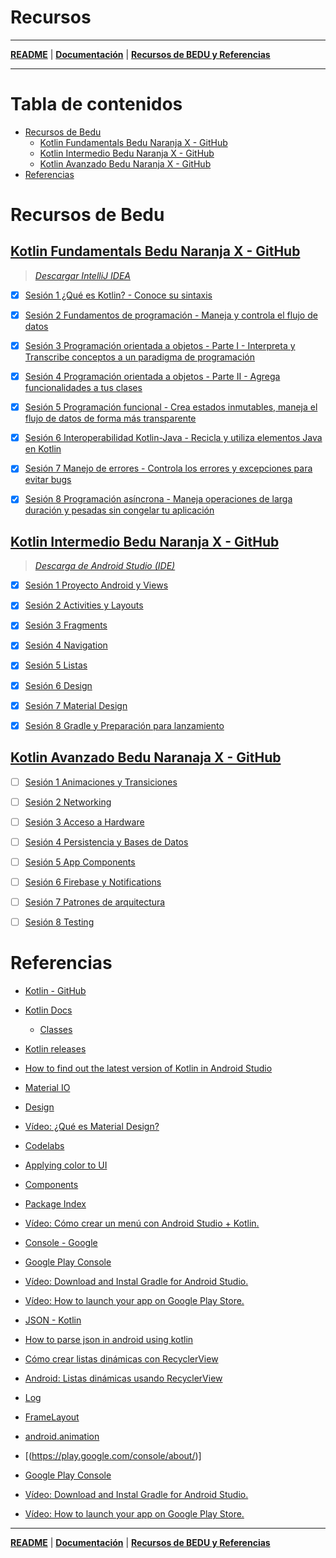 # Recursos

---

**[README](README.md)** | **[Documentación](documents/root.md)** | **[Recursos de BEDU y Referencias](documents/resources.md)**

---

# Tabla de contenidos

- [Recursos de Bedu](#recursos-de-bedu)
  - [Kotlin Fundamentals Bedu Naranja X - GitHub](#kotlin-fundamentals-bedu-naranja-x---github)
  - [Kotlin Intermedio Bedu Naranja X - GitHub](#kotlin-intermedio-bedu-naranja-x---github)
  - [Kotlin Avanzado Bedu Naranja X - GitHub](#kotlin-avanzado-bedu-naranja-x---github)
- [Referencias](#referencias)

# Recursos de Bedu

## [Kotlin Fundamentals Bedu Naranja X - GitHub](https://github.com/beduExpert/-Kotlin-Fundamentals-NaranjaX-2021)

> *[Descargar IntelliJ IDEA](https://www.jetbrains.com/idea/)*

* [x] [Sesión 1 ¿Qué es Kotlin? - Conoce su sintaxis](https://github.com/beduExpert/Kotlin-Intermedio-NaranjaX-2021/tree/main/Sesion-01)

* [x] [Sesión 2 Fundamentos de programación - Maneja y controla el flujo de datos](https://github.com/beduExpert/-Kotlin-Fundamentals-NaranjaX-2021/tree/main/Sesion-02)

* [x] [Sesión 3 Programación orientada a objetos - Parte I - Interpreta y Transcribe conceptos a un paradigma de programación](https://github.com/beduExpert/-Kotlin-Fundamentals-NaranjaX-2021/tree/main/Sesion-03)

* [x] [Sesión 4 Programación orientada a objetos - Parte II - Agrega funcionalidades a tus clases](https://github.com/beduExpert/-Kotlin-Fundamentals-NaranjaX-2021/tree/main/Sesion-04)

* [x] [Sesión 5 Programación funcional - Crea estados inmutables, maneja el flujo de datos de forma más transparente](https://github.com/beduExpert/-Kotlin-Fundamentals-NaranjaX-2021/tree/main/Sesion-05)

* [x] [Sesión 6 Interoperabilidad Kotlin-Java - Recicla y utiliza elementos Java en Kotlin](https://github.com/beduExpert/-Kotlin-Fundamentals-NaranjaX-2021/tree/main/Sesion-06)

* [x] [Sesión 7 Manejo de errores - Controla los errores y excepciones para evitar bugs](https://github.com/beduExpert/-Kotlin-Fundamentals-NaranjaX-2021/tree/main/Sesion-07)

* [x] [Sesión 8 Programación asíncrona - Maneja operaciones de larga duración y pesadas sin congelar tu aplicación](https://github.com/beduExpert/-Kotlin-Fundamentals-NaranjaX-2021/tree/main/Sesion-08)

## [Kotlin Intermedio Bedu Naranja X - GitHub](https://github.com/beduExpert/Kotlin-Intermedio-NaranjaX-2021)

> *[Descarga de Android Studio (IDE)](https://developer.android.com/studio?hl=es-419&gclid=CjwKCAjw2ZaGBhBoEiwA8pfP_taektFLZxvKrdSwJSBnmRayBLarX1TgMr9TowHqvU6f5gksOxkUPxoCRYQQAvD_BwE&gclsrc=aw.ds%C3%9F)*

* [x] [Sesión 1 Proyecto Android y Views](https://github.com/beduExpert/Kotlin-Intermedio-NaranjaX-2021/tree/main/Sesion-01)

* [x] [Sesión 2 Activities y Layouts](https://github.com/beduExpert/Kotlin-Intermedio-NaranjaX-2021/tree/main/Sesion-02)

* [x] [Sesión 3 Fragments](https://github.com/beduExpert/Kotlin-Intermedio-NaranjaX-2021/tree/main/Sesion-03)

* [x] [Sesión 4 Navigation](https://github.com/beduExpert/Kotlin-Intermedio-NaranjaX-2021/tree/main/Sesion-04)

* [x] [Sesión 5 Listas](https://github.com/beduExpert/Kotlin-Intermedio-NaranjaX-2021/tree/main/Sesion-05)

* [x] [Sesión 6 Design](https://github.com/beduExpert/Kotlin-Intermedio-NaranjaX-2021/tree/main/Sesion-06)

* [x] [Sesión 7 Material Design](https://github.com/beduExpert/Kotlin-Intermedio-NaranjaX-2021/tree/main/Sesion-07)

* [x] [Sesión 8 Gradle y Preparación para lanzamiento](https://github.com/beduExpert/Kotlin-Intermedio-NaranjaX-2021/tree/main/Sesion-08)

## [Kotlin Avanzado Bedu Naranaja X - GitHub](https://github.com/beduExpert/Kotlin-Avanzado-NaranjaX-2021)

* [ ] [Sesión 1 Animaciones y Transiciones](https://github.com/beduExpert/Kotlin-Avanzado-NaranjaX-2021/tree/main/Sesion-01)

* [ ] [Sesión 2 Networking](https://github.com/beduExpert/Kotlin-Avanzado-NaranjaX-2021/tree/main/Sesion-02)

* [ ] [Sesión 3 Acceso a Hardware](https://github.com/beduExpert/Kotlin-Avanzado-NaranjaX-2021/tree/main/Sesion-03)

* [ ] [Sesión 4 Persistencia y Bases de Datos](https://github.com/beduExpert/Kotlin-Avanzado-NaranjaX-2021/tree/main/Sesion-04)

* [ ] [Sesión 5 App Components](https://github.com/beduExpert/Kotlin-Avanzado-NaranjaX-2021/tree/main/Sesion-05)

* [ ] [Sesión 6 Firebase y Notifications](https://github.com/beduExpert/Kotlin-Avanzado-NaranjaX-2021/tree/main/Sesion-06)

* [ ] [Sesión 7 Patrones de arquitectura](https://github.com/beduExpert/Kotlin-Avanzado-NaranjaX-2021/tree/main/Sesion-07)

* [ ] [Sesión 8 Testing](https://github.com/beduExpert/Kotlin-Avanzado-NaranjaX-2021/tree/main/Sesion-08)

# Referencias

* [Kotlin - GitHub](https://github.com/JetBrains/kotlin)
* [Kotlin Docs](https://kotlinlang.org/docs/home.html)
  * [Classes](https://developer.android.com/reference/com/google/android/material/classes.html)
* [Kotlin releases](https://kotlinlang.org/docs/releases.html#ide-support)
* [How to find out the latest version of Kotlin in Android Studio](https://stackoverflow.com/questions/53682098/how-to-find-out-the-latest-version-of-kotlin-in-android-studio)
* [Material IO](https://www.material.io/)
* [Design](https://www.material.io/design)
* [Vídeo: ¿Qué es Material Design?](https://youtu.be/wt0Jzc9UHNw)
* [Codelabs](https://codelabs.developers.google.com/codelabs/mdc-101-kotlin#0)
* [Applying color to UI](https://material.io/design/color/applying-color-to-ui.html#usage)
* [Components](https://material.io/components)
* [Package Index](https://developer.android.com/reference/com/google/android/material/packages)

* [Vídeo: Cómo crear un menú con Android Studio + Kotlin.](https://youtu.be/nbrUaXikYxI)

* [Console - Google](https://play.google.com/console/about/)
* [Google Play Console](https://developer.android.com/distribute/console?hl=en)
* [Vídeo: Download and Instal Gradle for Android Studio.](https://youtu.be/54mtkVh7yXs)
* [Vídeo: How to launch your app on Google Play Store.](https://youtu.be/WITa4N4SVfc)

* [JSON - Kotlin](https://kotlinlang.org/api/latest/jvm/stdlib/kotlin.js/-j-s-o-n/)
* [How to parse json in android using kotlin](https://johncodeos.com/how-to-parse-json-in-android-using-kotlin/)
* [Cómo crear listas dinámicas con RecyclerView](https://developer.android.com/guide/topics/ui/layout/recyclerview?hl=es-419)
* [Android: Listas dinámicas usando RecyclerView](https://programacionymas.com/blog/listas-dinamicas-android-usando-recycler-view-card-view)
* [Log](https://developer.android.com/reference/kotlin/android/util/Log)
* [FrameLayout](https://developer.android.com/reference/android/widget/FrameLayout)
* [android.animation](https://developer.android.com/reference/kotlin/android/animation/package-summary)

* [(https://play.google.com/console/about/)]
* [Google Play Console](https://developer.android.com/distribute/console?hl=en)
* [Vídeo: Download and Instal Gradle for Android Studio.](https://youtu.be/54mtkVh7yXs)
* [Vídeo: How to launch your app on Google Play Store.](https://youtu.be/WITa4N4SVfc)

---

**[README](README.md)** | **[Documentación](documents/root.md)** | **[Recursos de BEDU y Referencias](documents/resources.md)**

